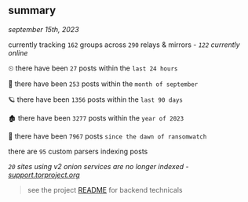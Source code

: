 
## summary
_september 15th, 2023_

currently tracking `162` groups across `290` relays & mirrors - _`122` currently online_

⏲ there have been `27` posts within the `last 24 hours`

🦈 there have been `253` posts within the `month of september`

🪐 there have been `1356` posts within the `last 90 days`

🏚 there have been `3277` posts within the `year of 2023`

🦕 there have been `7967` posts `since the dawn of ransomwatch`

there are `95` custom parsers indexing posts

_`20` sites using v2 onion services are no longer indexed - [support.torproject.org](https://support.torproject.org/onionservices/v2-deprecation/)_

> see the project [README](https://github.com/joshhighet/ransomwatch#ransomwatch--) for backend technicals
